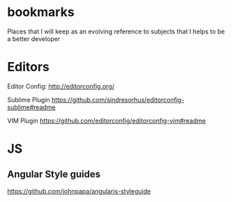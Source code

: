 bookmarks
=========

Places that I will keep as an evolving reference to subjects that I helps to be a better developer 

Editors
=======
Editor Config:
http://editorconfig.org/

Sublime Plugin
https://github.com/sindresorhus/editorconfig-sublime#readme

VIM Plugin
https://github.com/editorconfig/editorconfig-vim#readme


JS
==

Angular Style guides
--------------------
https://github.com/johnpapa/angularjs-styleguide

